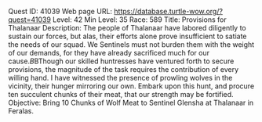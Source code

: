 Quest ID: 41039
Web page URL: https://database.turtle-wow.org/?quest=41039
Level: 42
Min Level: 35
Race: 589
Title: Provisions for Thalanaar
Description: The people of Thalanaar have labored diligently to sustain our forces, but alas, their efforts alone prove insufficient to satiate the needs of our squad. We Sentinels must not burden them with the weight of our demands, for they have already sacrificed much for our cause.$B$BThough our skilled huntresses have ventured forth to secure provisions, the magnitude of the task requires the contribution of every willing hand. I have witnessed the presence of prowling wolves in the vicinity, their hunger mirroring our own. Embark upon this hunt, and procure ten succulent chunks of their meat, that our strength may be fortified.
Objective: Bring 10 Chunks of Wolf Meat to Sentinel Glensha at Thalanaar in Feralas.
